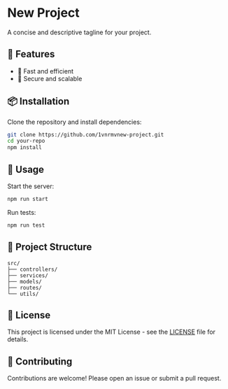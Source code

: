 # New Project

A concise and descriptive tagline for your project.

## 🚀 Features

* 🔄 Fast and efficient
* 🔐 Secure and scalable

## 📦 Installation

Clone the repository and install dependencies:

```bash
git clone https://github.com/1vnrmvnew-project.git
cd your-repo
npm install
```

## 🚀 Usage

Start the server:

```bash
npm run start
```

Run tests:

```bash
npm run test
```

## 📂 Project Structure

```
src/
├── controllers/
├── services/
├── models/
├── routes/
└── utils/
```

## 📄 License

This project is licensed under the MIT License - see the [LICENSE](LICENSE) file for details.

## 🤝 Contributing

Contributions are welcome! Please open an issue or submit a pull request.
